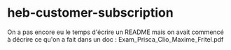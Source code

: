 # heb-customer-subscription

On a pas encore eu le temps d'écrire un README mais on avait commencé à décrire ce qu'on a fait dans un doc : Exam_Prisca_Clio_Maxime_Fritel.pdf

